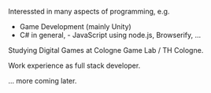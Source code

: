 Interessted in many aspects of programming, e.g.
- Game Development (mainly Unity)
- C# in general, - JavaScript using node.js, Browserify, ...

Studying Digital Games at Cologne Game Lab / TH Cologne.

Work experience as full stack developer.

... more coming later.
